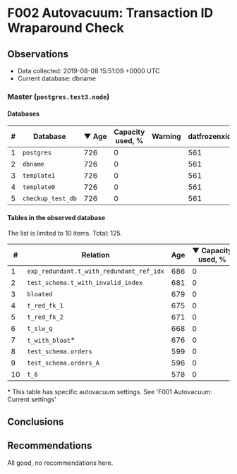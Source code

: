 # F002 Autovacuum: Transaction ID Wraparound Check #

## Observations ##
- Data collected: 2019-08-08 15:51:09 +0000 UTC
- Current database: dbname




### Master (`postgres.test3.node`) ###


#### Databases ####


| \# | Database | &#9660;&nbsp;Age | Capacity used, % | Warning | datfrozenxid |
|--|--------|-----|------------------|---------|--------------|
| 1 |`postgres`|726 |0 |  |561 |
| 2 |`dbname`|726 |0 |  |561 |
| 3 |`template1`|726 |0 |  |561 |
| 4 |`template0`|726 |0 |  |561 |
| 5 |`checkup_test_db`|726 |0 |  |561 |


#### Tables in the observed database ####
The list is limited to 10 items. Total: 125.

| \# | Relation | Age | &#9660;&nbsp;Capacity used, % | Warning |rel_relfrozenxid | toast_relfrozenxid |
|---|-------|-----|------------------|---------|-----------------|--------------------|
| 1 |`exp_redundant.t_with_redundant_ref_idx` |686 |0 |  |601 |0 |
| 2 |`test_schema.t_with_invalid_index` |681 |0 |  |606 |0 |
| 3 |`bloated` |679 |0 |  |608 |0 |
| 4 |`t_red_fk_1` |675 |0 |  |612 |0 |
| 5 |`t_red_fk_2` |671 |0 |  |616 |0 |
| 6 |`t_slw_q` |668 |0 |  |619 |0 |
| 7 |`t_with_bloat`\* |676 |0 |  |611 |0 |
| 8 |`test_schema.orders` |599 |0 |  |688 |0 |
| 9 |`test_schema.orders_A` |596 |0 |  |691 |0 |
| 10 |`t_6` |578 |0 |  |709 |0 |


\* This table has specific autovacuum settings. See 'F001 Autovacuum: Current settings'


## Conclusions ##
 


## Recommendations ##
  All good, no recommendations here.
 

